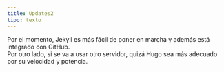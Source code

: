 ```yaml
---
title: Updates2
tipo: texto
---
```

Por el momento, Jekyll es más fácil de poner en marcha y además está integrado con GitHub.  
Por otro lado, si se va a usar otro servidor, quizá Hugo sea más adecuado por su velocidad y potencia.
